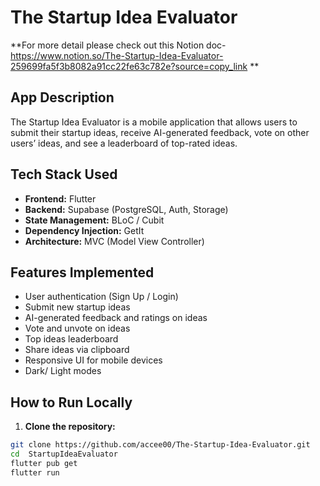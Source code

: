 # The Startup Idea Evaluator
**For more detail please check out this Notion doc- https://www.notion.so/The-Startup-Idea-Evaluator-259699fa5f3b8082a91cc22fe63c782e?source=copy_link **
## App Description
The Startup Idea Evaluator is a mobile application that allows users to submit their startup ideas, receive AI-generated feedback, vote on other users’ ideas, and see a leaderboard of top-rated ideas. 

## Tech Stack Used
- **Frontend:** Flutter  
- **Backend:** Supabase (PostgreSQL, Auth, Storage)  
- **State Management:** BLoC / Cubit  
- **Dependency Injection:** GetIt
- **Architecture:** MVC (Model View Controller)
 

## Features Implemented
- User authentication (Sign Up / Login)  
- Submit new startup ideas  
- AI-generated feedback and ratings on ideas  
- Vote and unvote on ideas  
- Top ideas leaderboard  
- Share ideas via clipboard  
- Responsive UI for mobile devices
- Dark/ Light modes  

## How to Run Locally
1. **Clone the repository:**  
```bash
git clone https://github.com/accee00/The-Startup-Idea-Evaluator.git
cd  StartupIdeaEvaluator
flutter pub get
flutter run

